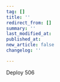 ```yaml
---
tag: []
title: ''
redirect_from: []
summary: ''
last_modified_at: 
published_at: 
new_article: false
changelog: ''

---
```

Deploy 506